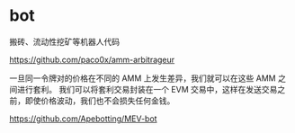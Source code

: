 # bot

搬砖、流动性挖矿等机器人代码

https://github.com/paco0x/amm-arbitrageur

一旦同一令牌对的价格在不同的 AMM 上发生差异，我们就可以在这些 AMM 之间进行套利。
我们可以将套利交易封装在一个 EVM 交易中，这样在发送交易之前，即使价格波动，我们也不会损失任何金钱。

https://github.com/Apebotting/MEV-bot
